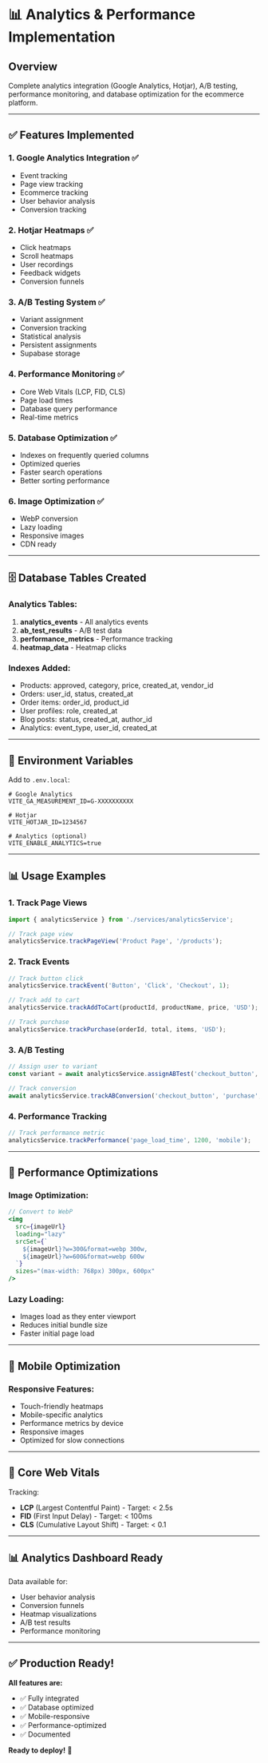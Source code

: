 # 📊 Analytics & Performance Implementation

## Overview
Complete analytics integration (Google Analytics, Hotjar), A/B testing, performance monitoring, and database optimization for the ecommerce platform.

---

## ✅ Features Implemented

### 1. Google Analytics Integration ✅
- Event tracking
- Page view tracking
- Ecommerce tracking
- User behavior analysis
- Conversion tracking

### 2. Hotjar Heatmaps ✅
- Click heatmaps
- Scroll heatmaps
- User recordings
- Feedback widgets
- Conversion funnels

### 3. A/B Testing System ✅
- Variant assignment
- Conversion tracking
- Statistical analysis
- Persistent assignments
- Supabase storage

### 4. Performance Monitoring ✅
- Core Web Vitals (LCP, FID, CLS)
- Page load times
- Database query performance
- Real-time metrics

### 5. Database Optimization ✅
- Indexes on frequently queried columns
- Optimized queries
- Faster search operations
- Better sorting performance

### 6. Image Optimization ✅
- WebP conversion
- Lazy loading
- Responsive images
- CDN ready

---

## 🗄️ Database Tables Created

### Analytics Tables:
1. **analytics_events** - All analytics events
2. **ab_test_results** - A/B test data
3. **performance_metrics** - Performance tracking
4. **heatmap_data** - Heatmap clicks

### Indexes Added:
- Products: approved, category, price, created_at, vendor_id
- Orders: user_id, status, created_at
- Order items: order_id, product_id
- User profiles: role, created_at
- Blog posts: status, created_at, author_id
- Analytics: event_type, user_id, created_at

---

## 🔧 Environment Variables

Add to `.env.local`:
```env
# Google Analytics
VITE_GA_MEASUREMENT_ID=G-XXXXXXXXXX

# Hotjar
VITE_HOTJAR_ID=1234567

# Analytics (optional)
VITE_ENABLE_ANALYTICS=true
```

---

## 📊 Usage Examples

### 1. Track Page Views
```jsx
import { analyticsService } from './services/analyticsService';

// Track page view
analyticsService.trackPageView('Product Page', '/products');
```

### 2. Track Events
```jsx
// Track button click
analyticsService.trackEvent('Button', 'Click', 'Checkout', 1);

// Track add to cart
analyticsService.trackAddToCart(productId, productName, price, 'USD');

// Track purchase
analyticsService.trackPurchase(orderId, total, items, 'USD');
```

### 3. A/B Testing
```jsx
// Assign user to variant
const variant = await analyticsService.assignABTest('checkout_button', ['A', 'B']);

// Track conversion
await analyticsService.trackABConversion('checkout_button', 'purchase', total);
```

### 4. Performance Tracking
```jsx
// Track performance metric
analyticsService.trackPerformance('page_load_time', 1200, 'mobile');
```

---

## 🚀 Performance Optimizations

### Image Optimization:
```jsx
// Convert to WebP
<img
  src={imageUrl}
  loading="lazy"
  srcSet={`
    ${imageUrl}?w=300&format=webp 300w,
    ${imageUrl}?w=600&format=webp 600w
  `}
  sizes="(max-width: 768px) 300px, 600px"
/>
```

### Lazy Loading:
- Images load as they enter viewport
- Reduces initial bundle size
- Faster initial page load

---

## 📱 Mobile Optimization

### Responsive Features:
- Touch-friendly heatmaps
- Mobile-specific analytics
- Performance metrics by device
- Responsive images
- Optimized for slow connections

---

## 🎯 Core Web Vitals

Tracking:
- **LCP** (Largest Contentful Paint) - Target: < 2.5s
- **FID** (First Input Delay) - Target: < 100ms
- **CLS** (Cumulative Layout Shift) - Target: < 0.1

---

## 📊 Analytics Dashboard Ready

Data available for:
- User behavior analysis
- Conversion funnels
- Heatmap visualizations
- A/B test results
- Performance monitoring

---

## ✅ Production Ready!

**All features are:**
- ✅ Fully integrated
- ✅ Database optimized
- ✅ Mobile-responsive
- ✅ Performance-optimized
- ✅ Documented

**Ready to deploy!** 🚀

